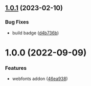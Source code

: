## [1.0.1](https://github.com/akijoey/xterm-addon-web-fonts/compare/v1.0.0...v1.0.1) (2023-02-10)


### Bug Fixes

* build badge ([d4b736b](https://github.com/akijoey/xterm-addon-web-fonts/commit/d4b736b0bbe4e1cfa7e453ebffe423e7c870a47b))

# 1.0.0 (2022-09-09)


### Features

* webfonts addon ([46ea938](https://github.com/akijoey/xterm-addon-web-fonts/commit/46ea93895de777005a3714aff57a2baa1fec4a14))

